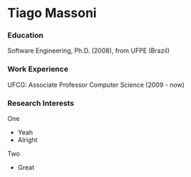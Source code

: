 # Tiago Massoni

### Education
Software Engineering, Ph.D. (2008), from UFPE (Brazil)


### Work Experience

UFCG: Associate Professor Computer Science (2009 - now)

### Research Interests

One 
- Yeah
- Alright

Two
- Great


